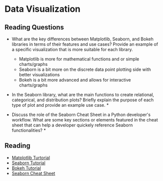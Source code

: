 # Data Visualization

## Reading Questions

* What are the key differences between Matplotlib, Seaborn, and Bokeh libraries in terms of their features and use cases? Provide an example of a specific visualization that is more suitable for each library.
  * Matplotlib is more for mathematical functions and or simple charts/graphs
  * Seaborn is a bit more on the discrete data point plotting side with better visualizations
  * Bokeh is a bit more advanced and allows for interactive charts/graphs

* In the Seaborn library, what are the main functions to create relational, categorical, and distribution plots? Briefly explain the purpose of each type of plot and provide an example use case.
  * 

* Discuss the role of the Seaborn Cheat Sheet in a Python developer's workflow. What are some key sections or elements featured in the cheat sheet that can help a developer quickely reference Seaborn functionalities?
  * 

## Reading

* [Matplotlib Turtorial](https://www.labri.fr/perso/nrougier/teaching/matplotlib/)
* [Seaborn Tutorial](https://seaborn.pydata.org/tutorial.html)
* [Bokeh Tutorial](https://mybinder.org/v2/gh/bokeh/bokeh-notebooks/master?filepath=tutorial%2F00%20-%20Introduction%20and%20Setup.ipynb)
* [Seaborn Cheat Sheet](https://s3.amazonaws.com/assets.datacamp.com/blog_assets/Python_Seaborn_Cheat_Sheet.pdf)